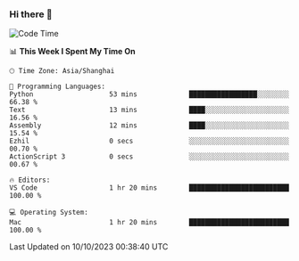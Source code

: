 ### Hi there 👋


<!--START_SECTION:waka-->
![Code Time](http://img.shields.io/badge/Code%20Time-1%2C192%20hrs%2053%20mins-blue)

📊 **This Week I Spent My Time On** 

```text
🕑︎ Time Zone: Asia/Shanghai

💬 Programming Languages: 
Python                   53 mins             █████████████████░░░░░░░░   66.38 % 
Text                     13 mins             ████░░░░░░░░░░░░░░░░░░░░░   16.56 % 
Assembly                 12 mins             ████░░░░░░░░░░░░░░░░░░░░░   15.54 % 
Ezhil                    0 secs              ░░░░░░░░░░░░░░░░░░░░░░░░░   00.70 % 
ActionScript 3           0 secs              ░░░░░░░░░░░░░░░░░░░░░░░░░   00.67 % 

🔥 Editors: 
VS Code                  1 hr 20 mins        █████████████████████████   100.00 % 

💻 Operating System: 
Mac                      1 hr 20 mins        █████████████████████████   100.00 % 
```


 Last Updated on 10/10/2023 00:38:40 UTC
<!--END_SECTION:waka-->

<!--
**SillyPasty/SillyPasty** is a ✨ _special_ ✨ repository because its `README.md` (this file) appears on your GitHub profile.

Here are some ideas to get you started:

- 🔭 I’m currently working on ...
- 🌱 I’m currently learning ...
- 👯 I’m looking to collaborate on ...
- 🤔 I’m looking for help with ...
- 💬 Ask me about ...
- 📫 How to reach me: ...
- 😄 Pronouns: ...
- ⚡ Fun fact: ...
-->



